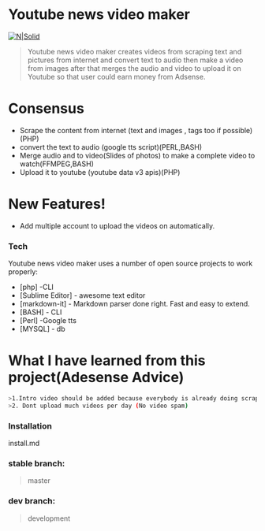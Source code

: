 # Youtube news video maker

[![N|Solid](https://en.gravatar.com/userimage/133730176/e83d4c2f44981c437a7ea2f0b47a95ee.jpg?size=162)](https://gitlab.com/wuddupmydawg/youtube_news_video_maker)

>Youtube news video maker creates videos from scraping text and pictures from internet and convert text to audio then make a video from images after that merges the audio and video to upload it on Youtube so that user could earn money from Adsense.


# Consensus
  - Scrape the content from internet (text and images , tags too if possible)(PHP)
  - convert the text to audio (google tts script)(PERL,BASH)
  - Merge audio and to video(Slides of photos) to make a complete video to watch(FFMPEG,BASH)
  - Upload it to youtube (youtube data v3 apis)(PHP)

# New Features!

  - Add multiple account to upload the videos on automatically.
### Tech

 Youtube news video maker uses a number of open source projects to work properly:

* [php] -CLI 
* [Sublime Editor] - awesome text editor
* [markdown-it] - Markdown parser done right. Fast and easy to extend.
* [BASH] - CLI
* [Perl] -Google tts
* [MYSQL] - db 

# What I have learned from this project(Adesense Advice)
```sh
>1.Intro video should be added because everybody is already doing scraping and uploading to the youtube so content could be marked as copied content.
>2. Dont upload much videos per day (No video spam)
```

### Installation
install.md






### stable branch:
> master



### dev branch:
> development 
